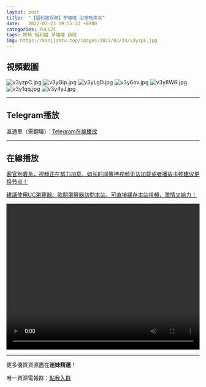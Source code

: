 ```yaml
---
layout: post
title:  "【福利姬视频】芋喵喵 浴室死库水"
date:   2022-03-23 19:55:22 +0800
categories: FuLiJi
tags: 推特 福利姬 芋喵喵 自慰
img: https://kanjiantu.top/images/2022/03/24/v3yzpC.jpg
---
```



## 視頻截圖

![v3yzpC.jpg](https://kanjiantu.top/images/2022/03/24/v3yzpC.jpg)
![v3yGip.jpg](https://kanjiantu.top/images/2022/03/24/v3yGip.jpg)
![v3yLgD.jpg](https://kanjiantu.top/images/2022/03/24/v3yLgD.jpg)
![v3y6ov.jpg](https://kanjiantu.top/images/2022/03/24/v3y6ov.jpg)
![v3y8WR.jpg](https://kanjiantu.top/images/2022/03/24/v3y8WR.jpg)
![v3y1qq.jpg](https://kanjiantu.top/images/2022/03/24/v3y1qq.jpg)
![v3y4yJ.jpg](https://kanjiantu.top/images/2022/03/24/v3y4yJ.jpg)

* * *
## Telegram播放

直通車（需翻墻）：[Telegram在線播放](https://t.me/mimeijingxuan/287)

* * *
## 在線播放
<u>客官别着急，视频正在努力加载，如长时间等待视频无法加载或者播放卡顿建议更换节点！</u>

<u>建議使用UC瀏覽器、歐朋瀏覽器訪問本站，可直接緩存本站視頻，激情又給力！</u>
<center><video src="https://cdn.publer.io/uploads/videos/623a0ccbdb27970be1685306/c5da086dd8b1c2dda8f67d8f3537dad5.mp4" width="100%" height="380px" controls="controls"></video></center>


* * *
更多優質資源盡在**迷妹精選**！

唯一資源電報群：[點我入群](https://t.me/mimeijingxuan)


